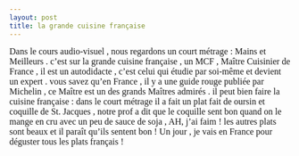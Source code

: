 ```yaml
---
layout: post
title: la grande cuisine française
---
```


<p><font size="3"><font face="Times New Roman">Dans le cours audio-visuel , nous regardons un court métrage : Mains et Meilleurs . c’est sur la grande cuisine française , un MCF , Maître Cuisinier de France , il est un autodidacte , c’est celui qui étudie par soi-même et devient un expert . vous savez qu’en France , il y a une guide rouge publiée par Michelin , ce Maître est un des grands Maîtres admirés . il peut bien faire la cuisine française : dans le court métrage il a fait un plat fait de oursin et coquille de St. Jacques , notre prof a dit que le coquille sent bon quand on le mange en cru avec un peu de sauce de soja , AH, j’ai faim ! les autres plats sont beaux et il paraît qu’ils sentent bon ! </font></font><font size="3"><font face="Times New Roman">Un jour , je vais en France pour déguster tous les plats français ! </font></font></p>
